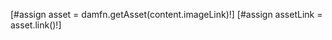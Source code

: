 <!-- Recuperar un activo -->
[#assign asset = damfn.getAsset(content.imageLink)!]
[#assign assetLink = asset.link()!]